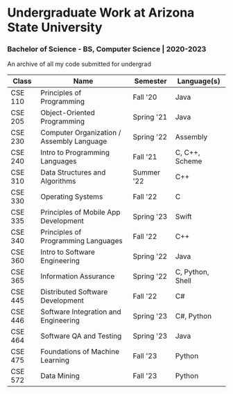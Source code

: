 # Undergraduate Work at Arizona State University
### Bachelor of Science - BS, Computer Science | 2020-2023

An archive of all my code submitted for undergrad

| Class   | Name                                      | Semester   | Language(s)
|---------|-------------------------------------------|------------|-------------------|
| CSE 110 | Principles of Programming                 | Fall '20   | Java              |
| CSE 205 | Object-Oriented Programming               | Spring '21 | Java              |
| CSE 230 | Computer Organization / Assembly Language | Spring '22 | Assembly          |
| CSE 240 | Intro to Programming Languages            | Fall '21   | C, C++, Scheme    |
| CSE 310 | Data Structures and Algorithms            | Summer '22 | C++               |
| CSE 330 | Operating Systems                         | Fall '22   | C                 |
| CSE 335 | Principles of Mobile App Development      | Spring '23 | Swift             |
| CSE 340 | Principles of Programming Languages       | Fall '22   | C++               |
| CSE 360 | Intro to Software Engineering             | Spring '22 | Java              |
| CSE 365 | Information Assurance                     | Spring '22 | C, Python, Shell  |
| CSE 445 | Distributed Software Development          | Fall '22   | C#                |
| CSE 446 | Software Integration and Engineering      | Spring '23 | C#, Python        |
| CSE 464 | Software QA and Testing                   | Spring '23 | Java              |
| CSE 475 | Foundations of Machine Learning           | Fall '23   | Python            |
| CSE 572 | Data Mining                               | Fall '23   | Python            |